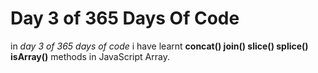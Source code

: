 # Day 3 of 365 Days Of Code

 in *day 3 of 365 days of code* i have learnt **concat() join() slice() splice() isArray()** methods in JavaScript Array.